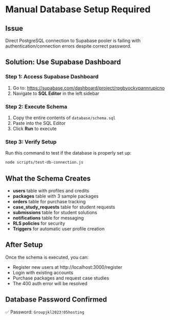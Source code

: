# Manual Database Setup Required

## Issue
Direct PostgreSQL connection to Supabase pooler is failing with authentication/connection errors despite correct password.

## Solution: Use Supabase Dashboard

### Step 1: Access Supabase Dashboard
1. Go to: https://supabase.com/dashboard/project/rpgbyockvpannrupicno
2. Navigate to **SQL Editor** in the left sidebar

### Step 2: Execute Schema
1. Copy the entire contents of `database/schema.sql`
2. Paste into the SQL Editor
3. Click **Run** to execute

### Step 3: Verify Setup
Run this command to test if the database is properly set up:
```bash
node scripts/test-db-connection.js
```

## What the Schema Creates
- **users** table with profiles and credits
- **packages** table with 3 sample packages
- **orders** table for purchase tracking
- **case_study_requests** table for student requests
- **submissions** table for student solutions
- **notifications** table for messaging
- **RLS policies** for security
- **Triggers** for automatic user profile creation

## After Setup
Once the schema is executed, you can:
- Register new users at http://localhost:3000/register
- Login with existing accounts
- Purchase packages and request case studies
- The 400 auth error will be resolved

## Database Password Confirmed
✅ Password: `Groupjkl2023!05hosting`
